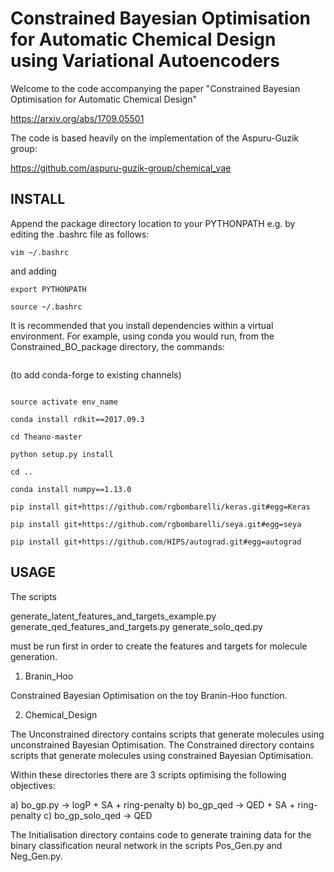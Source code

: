 # Constrained Bayesian Optimisation for Automatic Chemical Design using Variational Autoencoders

Welcome to the code accompanying the paper "Constrained Bayesian Optimisation for Automatic Chemical Design"

https://arxiv.org/abs/1709.05501

The code is based heavily on the implementation of the Aspuru-Guzik group:

https://github.com/aspuru-guzik-group/chemical_vae

## INSTALL

Append the package directory location to your PYTHONPATH e.g. by editing the .bashrc file as follows:

```vim ~/.bashrc```

and adding

```PYTHONPATH="${PYTHONPATH}:/Users/path_to_directory/Constrained-Bayesian-Optimisation_for_Automatic_Chemical_Design"
export PYTHONPATH

source ~/.bashrc
```

It is recommended that you install dependencies within a virtual environment. For example, using conda you would run,
from the Constrained_BO_package directory, the commands:

```conda config --add channels conda-forge
```

(to add conda-forge to existing channels)

```conda create -n env_name --file package-list.txt

source activate env_name

conda install rdkit==2017.09.3

cd Theano-master

python setup.py install

cd ..

conda install numpy==1.13.0

pip install git+https://github.com/rgbombarelli/keras.git#egg=Keras

pip install git+https://github.com/rgbombarelli/seya.git#egg=seya

pip install git+https://github.com/HIPS/autograd.git#egg=autograd
```

## USAGE

The scripts

generate_latent_features_and_targets_example.py
generate_qed_features_and_targets.py
generate_solo_qed.py

must be run first in order to create the features and targets for molecule generation.

1) Branin_Hoo

Constrained Bayesian Optimisation on the toy Branin-Hoo function.

2) Chemical_Design

The Unconstrained directory contains scripts that generate molecules using unconstrained Bayesian Optimisation.
The Constrained directory contains scripts that generate molecules using constrained Bayesian Optimisation.

Within these directories there are 3 scripts optimising the following objectives: 

a) bo_gp.py -> logP + SA + ring-penalty
b) bo_gp_qed -> QED + SA + ring-penalty
c) bo_gp_solo_qed -> QED

The Initialisation directory contains code to generate training data for the binary classification neural network in 
the scripts Pos_Gen.py and Neg_Gen.py.

